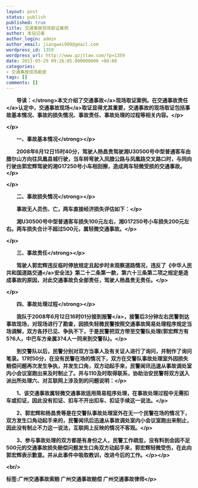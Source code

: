 ```yaml
---
layout: post
status: publish
published: true
title: 交通事故现场取证案例
author: 本站记者
author_login: admin
author_email: jiangwei909@gmail.com
wordpress_id: 1359
wordpress_url: http://www.gzjtlaw.com/?p=1359
date: 2011-05-29 09:26:05.000000000 +08:00
categories:
- 交通事故现场勘查
tags: []
comments: []
---
```

<p><p><strong>　　导读：<&#47;strong>本文介绍了<a>交通事故<&#47;a>现场取证案例。在<a>交通事故责任<&#47;a>认定中，交通<a>事故现场<&#47;a>取证显得尤其重要，交通事故的现场取证包括事故基本情况、事故的损失情况、事故责任、事故处理的过程等相关内容。<&#47;p><p><&#47;p><p><strong>　　一、事故基本情况<&#47;strong><&#47;p><p>　　2008年6月12日15时40分，驾驶人杨昌贵驾驶湘U30500号中型普通客车由腊尔山方向往凤凰县城行驶，当车转弯驶入凤腊公路与凤凰路交叉路口时，与同向行驶由郭宏辉驾驶的湘G17250号小车相刮擦，造成两车轻微受损的交通事故。<&#47;p><p><&#47;p><p><strong>　　二、事故损失情况<&#47;strong><&#47;p><p>　　事故无人员伤、亡，两车直接经济损失评估如下：<&#47;p><p>　　湘U30500号中型普通客车损失100元左右，湘G17250号小车损失200元左右。两车损失合计不超过500元，属轻微交通事故。<&#47;p><p><&#47;p><p><strong>　　三、事故责任<&#47;strong><&#47;p><p>　　驾驶人郭宏辉违反临时停放规定且起步时未观察道路情况，违反了《中华人民共和国<a>道路交通<&#47;a>安全法》第二十二条第一款，第六十三条第二项之规定是造成事故的原因，对此交通事故负全部责任，驾驶人杨昌贵无责任。<&#47;p><p><&#47;p><p><strong>　　四、事故处理过程<&#47;strong><&#47;p><p>　　我队于2008年6月12日16时01分接到<a>报警<&#47;a>，接警后3分钟左右民警到达事故现场，对现场进行了勘查，因损失轻微民警按照交通事故简易处理程序规定当场调解，双方各抒已见、争执不下，于是民警把双方带至交警队处理(郭宏辉方有5?6人，中巴车方亲属3?4人一同来到交警队)。<&#47;p><p>　　到交警队以后，民警分别对双方当事人及有关证人进行了询问，并制作了询问笔录。17时50分，在没有民警在场的情况下，双方在交警队事故处理室外因损失赔偿问题再次发生争执，并发生口角，双方动起手来，民警闻讯迅速从事故调处室内小会议室跑出来及时制止了。并与110及时取得联系，协助治安民警将双方送入派出所处理六、对互联网上涉及到的问题说明：<&#47;p><p>　　1、该交通事故属轻微交通事故适用简易程序处理，在事故处理过程中无需扣车或扣证，因此没有扣证、扣车不开出扣车、扣证手续这一说法。<&#47;p><p>　　2、郭宏辉和杨昌贵等是在交警队事故处理室外在无一个民警在场的情况下，双方发生口角动起手来的，民警闻讯后迅速从事故调处室内小会议室跑出来制止，因此没有制止不力这一说法，互联网上反映的情况不客观。<&#47;p><p>　　3、参与事故处理的双方都是有身份之人，民警工作疏忽，没有料到会因不足500元的交通事故损失赔偿问题发生口角双方动起手来，郭宏辉轻微受伤，在此向郭宏辉表示歉意。并从此事件中吸取教训，改进今后的工作。<&#47;p><&#47;p><br&#47;><p>标签:广州交通事故索赔 广州交通事故赔偿 广州交通事故律师<&#47;p>
